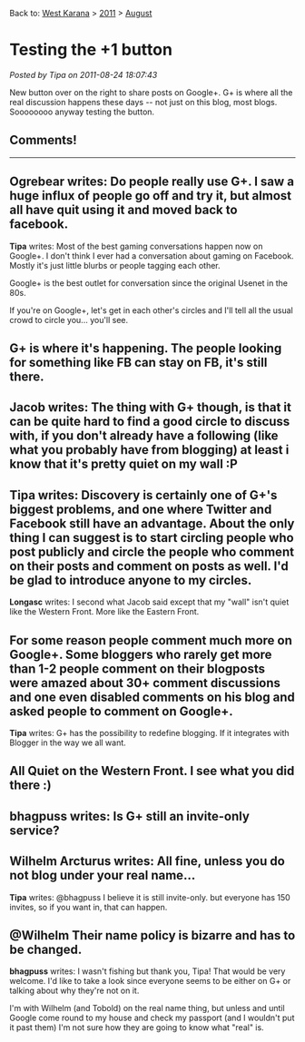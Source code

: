Back to: [West Karana](/posts/westkarana.md) > [2011](/posts/2011/westkarana.md) > [August](./westkarana.md)
# Testing the +1 button

*Posted by Tipa on 2011-08-24 18:07:43*

New button over on the right to share posts on Google+. G+ is where all the real discussion happens these days -- not just on this blog, most blogs. Soooooooo anyway testing the button.
## Comments!
---
**Ogrebear** writes: Do people really use G+. I saw a huge influx of people go off and try it, but almost all have quit using it and moved back to facebook.
---
**Tipa** writes: Most of the best gaming conversations happen now on Google+. I don't think I ever had a conversation about gaming on Facebook. Mostly it's just little blurbs or people tagging each other.

Google+ is the best outlet for conversation since the original Usenet in the 80s.

If you're on Google+, let's get in each other's circles and I'll tell all the usual crowd to circle you... you'll see.

G+ is where it's happening. The people looking for something like FB can stay on FB, it's still there.
---
**Jacob** writes: The thing with G+ though, is that it can be quite hard to find a good circle to discuss with, if you don't already have a following (like what you probably have from blogging) at least i know that it's pretty quiet on my wall :P
---
**Tipa** writes: Discovery is certainly one of G+'s biggest problems, and one where Twitter and Facebook still have an advantage. About the only thing I can suggest is to start circling people who post publicly and circle the people who comment on their posts and comment on posts as well. I'd be glad to introduce anyone to my circles.
---
**Longasc** writes: I second what Jacob said except that my "wall" isn't quiet like the Western Front. More like the Eastern Front.

For some reason people comment much more on Google+. Some bloggers who rarely get more than 1-2 people comment on their blogposts were amazed about 30+ comment discussions and one even disabled comments on his blog and asked people to comment on Google+.
---
**Tipa** writes: G+ has the possibility to redefine blogging. If it integrates with Blogger in the way we all want.

All Quiet on the Western Front. I see what you did there :)
---
**bhagpuss** writes: Is G+ still an invite-only service?
---
**Wilhelm Arcturus** writes: All fine, unless you do not blog under your real name...
---
**Tipa** writes: @bhagpuss I believe it is still invite-only. but everyone has 150 invites, so if you want in, that can happen.

@Wilhelm Their name policy is bizarre and has to be changed.
---
**bhagpuss** writes: I wasn't fishing but thank you, Tipa! That would be very welcome. I'd like to take a look since everyone seems to be either on G+ or talking about why they're not on it.

I'm with Wilhelm (and Tobold) on the real name thing, but unless and until Google come round to my house and check my passport (and I wouldn't put it past them) I'm not sure how they are going to know what "real" is.
